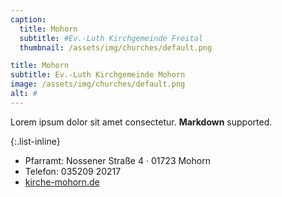 ```yaml
---
caption:
  title: Mohorn
  subtitle: #Ev.-Luth Kirchgemeinde Freital
  thumbnail: /assets/img/churches/default.png

title: Mohorn
subtitle: Ev.-Luth Kirchgemeinde Mohorn
image: /assets/img/churches/default.png
alt: #
---
```

Lorem ipsum dolor sit amet consectetur. **Markdown** supported.

{:.list-inline} 
- Pfarramt: Nossener Straße 4 · 01723 Mohorn
- Telefon: 035209 20217
- <a href="https://www.kirche-mohorn.de" target="_blank">kirche-mohorn.de</a>
